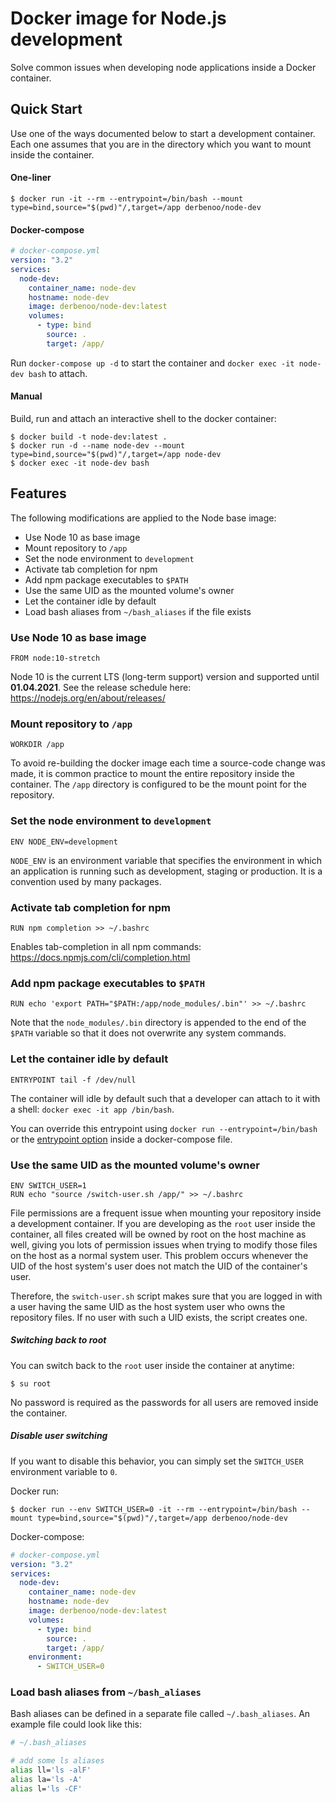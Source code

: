 # Docker image for Node.js development

Solve common issues when developing node applications inside a Docker container.

## Quick Start

Use one of the ways documented below to start a development container. Each one assumes that you are in the directory which you want to mount inside the container.

#### One-liner

```
$ docker run -it --rm --entrypoint=/bin/bash --mount type=bind,source="$(pwd)"/,target=/app derbenoo/node-dev
```

#### Docker-compose

```yml
# docker-compose.yml
version: "3.2"
services:
  node-dev:
    container_name: node-dev
    hostname: node-dev
    image: derbenoo/node-dev:latest
    volumes:
      - type: bind
        source: .
        target: /app/
```

Run `docker-compose up -d` to start the container and `docker exec -it node-dev bash` to attach.

#### Manual

Build, run and attach an interactive shell to the docker container:

```
$ docker build -t node-dev:latest .
$ docker run -d --name node-dev --mount type=bind,source="$(pwd)"/,target=/app node-dev
$ docker exec -it node-dev bash
```

## Features

The following modifications are applied to the Node base image:

- Use Node 10 as base image
- Mount repository to `/app`
- Set the node environment to `development`
- Activate tab completion for npm
- Add npm package executables to `$PATH`
- Use the same UID as the mounted volume's owner
- Let the container idle by default
- Load bash aliases from `~/bash_aliases` if the file exists

### Use Node 10 as base image

```
FROM node:10-stretch
```

Node 10 is the current LTS (long-term support) version and supported until **01.04.2021**. See the release schedule here: https://nodejs.org/en/about/releases/

### Mount repository to `/app`

```
WORKDIR /app
```

To avoid re-building the docker image each time a source-code change was made, it is common practice to mount the entire repository inside the container. The `/app` directory is configured to be the mount point for the repository.

### Set the node environment to `development`

```
ENV NODE_ENV=development
```

`NODE_ENV` is an environment variable that specifies the environment in which an application is running such as development, staging or production. It is a convention used by many packages.

### Activate tab completion for npm

```
RUN npm completion >> ~/.bashrc
```

Enables tab-completion in all npm commands: https://docs.npmjs.com/cli/completion.html

### Add npm package executables to `$PATH`

```
RUN echo 'export PATH="$PATH:/app/node_modules/.bin"' >> ~/.bashrc
```

Note that the `node_modules/.bin` directory is appended to the end of the `$PATH` variable so that it does not overwrite any system commands.

### Let the container idle by default

```
ENTRYPOINT tail -f /dev/null
```

The container will idle by default such that a developer can attach to it with a shell: `docker exec -it app /bin/bash`.

You can override this entrypoint using `docker run --entrypoint=/bin/bash` or the [entrypoint option](https://docs.docker.com/compose/compose-file/#entrypoint) inside a docker-compose file.

### Use the same UID as the mounted volume's owner

```
ENV SWITCH_USER=1
RUN echo "source /switch-user.sh /app/" >> ~/.bashrc
```

File permissions are a frequent issue when mounting your repository inside a development container. If you are developing as the `root` user inside the container, all files created will be owned by root on the host machine as well, giving you lots of permission issues when trying to modify those files on the host as a normal system user. This problem occurs whenever the UID of the host system's user does not match the UID of the container's user.

Therefore, the `switch-user.sh` script makes sure that you are logged in with a user having the same UID as the host system user who owns the repository files. If no user with such a UID exists, the script creates one.

##### Switching back to root

You can switch back to the `root` user inside the container at anytime:

```
$ su root
```

No password is required as the passwords for all users are removed inside the container.

##### Disable user switching

If you want to disable this behavior, you can simply set the `SWITCH_USER` environment variable to `0`.

Docker run:

```
$ docker run --env SWITCH_USER=0 -it --rm --entrypoint=/bin/bash --mount type=bind,source="$(pwd)"/,target=/app derbenoo/node-dev
```

Docker-compose:

```yml
# docker-compose.yml
version: "3.2"
services:
  node-dev:
    container_name: node-dev
    hostname: node-dev
    image: derbenoo/node-dev:latest
    volumes:
      - type: bind
        source: .
        target: /app/
    environment:
      - SWITCH_USER=0
```

### Load bash aliases from `~/bash_aliases`

Bash aliases can be defined in a separate file called `~/.bash_aliases`. An example file could look like this:

```sh
# ~/.bash_aliases

# add some ls aliases
alias ll='ls -alF'
alias la='ls -A'
alias l='ls -CF'
```
